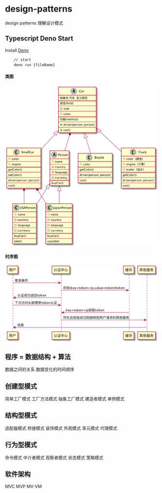 # design-patterns

design patterns 理解设计模式

## Typescript Deno Start

Install [Deno][https://deno.land/]

```bash
    // start
    deno run {fileName}
```
#### 类图
[![Class Car](https://github.com/guobin211/design-patterns/blob/master/_static/Car.png)](https://github.com/guobin211/design-patterns)

#### 时序图
[![Class Car](https://github.com/guobin211/design-patterns/blob/master/_static/UserCenter.png)](https://github.com/guobin211/design-patterns)

## 程序 = 数据结构 + 算法

数据之间的关系
数据变化的时间顺序

## 创建型模式

简单工厂模式
工厂方法模式
抽象工厂模式
建造者模式
单例模式

## 结构型模式

适配器模式
桥接模式
装饰模式
外观模式
享元模式
代理模式

## 行为型模式

命令模式
中介者模式
观察者模式
状态模式
策略模式

## 软件架构

MVC
MVP
MV-VM


[https://deno.land/]: https://deno.land/
